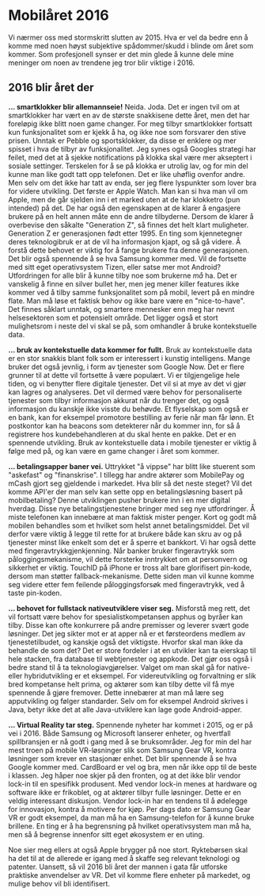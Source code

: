 # Mobilåret 2016
Vi nærmer oss med stormskritt slutten av 2015. Hva er vel da bedre enn å komme med noen høyst subjektive spådommer/skudd i blinde om året som kommer. Som profesjonell synser er det min glede å kunne dele mine meninger om noen av trendene jeg tror blir viktige i 2016.

## 2016 blir året der
**... smartklokker blir allemannseie!** Neida. Joda. Det er ingen tvil om at smartklokker har vært en av de største snakkisene dette året, men det har foreløpig ikke blitt noen game changer. For meg tilbyr smartklokker fortsatt kun funksjonalitet som er kjekk å ha, og ikke noe som forsvarer den stive prisen. Unntak er Pebble og sportsklokker, da disse er enklere og mer spisset i hva de tilbyr av funksjonalitet. Jeg synes også Googles strategi har feilet, med det at å sjekke notifications på klokka skal være mer akseptert i sosiale settinger. Terskelen for å se på klokka er utrolig lav, og for min del kunne man like godt tatt opp telefonen. Det er like uhøflig ovenfor andre. Men selv om det ikke har tatt av enda, ser jeg flere lyspunkter som lover bra for videre utvikling. Det første er Apple Watch. Man kan si hva man vil om Apple, men de går sjelden inn i et marked uten at de har klokketro (pun intended) på det. De har også den egenskapen at de klarer å engasjere brukere på en helt annen måte enn de andre tilbyderne. Dersom de klarer å overbevise den såkalte "Generation Z", så finnes det helt klart muligheter. Generation Z er generasjonen født etter 1995. En ting som kjennetegner deres teknologibruk er at de vil ha informasjon kjapt, og så gå videre. Å forstå dette behovet er viktig for å fange brukere fra denne generasjonen. Det blir også spennende å se hva Samsung kommer med. Vil de fortsette med sitt eget operativsystem Tizen, eller satse mer mot Android? Utfordringen for alle blir å kunne tilby noe som brukerne _må_ ha. Det er vanskelig å finne en silver bullet her, men jeg mener killer features ikke kommer ved å tilby samme funksjonalitet som på mobil, levert på en mindre flate. Man må løse et faktisk behov og ikke bare være en "nice-to-have". Det finnes såklart unntak, og smartere mennesker enn meg har nevnt helsesektoren som et potensielt område. Det ligger også et stort mulighetsrom i neste del vi skal se på, som omhandler å bruke kontekstuelle data.

**... bruk av kontekstuelle data kommer for fullt.** Bruk av kontekstuelle data er en stor snakkis blant folk som er interessert i kunstig intelligens. Mange bruker det også jevnlig, i form av tjenester som Google Now. Det er flere grunner til at dette vil fortsette å være populært. Vi er tilgjengelige hele tiden, og vi benytter flere digitale tjenester. Det vil si at mye av det vi gjør kan lagres og analyseres. Det vil dermed være behov for personaliserte tjenester som tilbyr informasjon akkurat når du trenger det, og også informasjon du kanskje ikke visste du behøvde. Et flyselskap som også er en bank, kan for eksempel promotore bestilling av ferie når man får lønn. Et postkontor kan ha beacons som detekterer når du kommer inn, for så å registrere hos kundebehandleren at du skal hente en pakke. Det er en spennende utvikling. Bruk av kontekstuelle data i mobile tjenester er viktig å følge med på, og kan være en game changer i året som kommer. 

**... betalingsapper baner vei.** Uttrykket "å vippse" har blitt like stuerent som "askefast" og "finanskrise". I tillegg har andre aktører som MobilePay og mCash gjort seg gjeldende i markedet. Hva blir så det neste steget? Vil det komme API'er der man selv kan sette opp en betalingsløsning basert på mobilbetaling? Denne utviklingen pusher brukere inn i en mer digital hverdag. Disse nye betalingstjenestene bringer med seg nye utfordringer. Å miste telefonen kan innebære at man faktisk mister penger. Kort og godt må mobilen behandles som et hvilket som helst annet betalingsmiddel. Det vil derfor være viktig å legge til rette for at brukere både kan skru av og på tjenester minst like enkelt som det er å sperre et bankkort. Vi har også dette med fingeravtrykkgjenkjenning. Når banker bruker fingeravtrykk som påloggingsmekanisme, vil dette forsterke inntrykket om at personvern og sikkerhet er viktig. TouchID på iPhone er tross alt bare glorifisert pin-kode, dersom man støtter fallback-mekanisme. Dette siden man vil kunne komme seg videre etter fem feilende påloggingsforsøk med fingeravtrykk, ved å taste pin-koden.

**... behovet for fullstack nativeutviklere viser seg.** Misforstå meg rett, det vil fortsatt være behov for spesialistkompetansen apphus og byråer kan tilby. Disse kan ofte konkurrere på andre premisser og leverer svært gode løsninger. Det jeg sikter mot er at apper nå er et førsteordens medlem av tjenestetilbudet, og kanskje også det viktigste. Hvorfor skal man ikke da behandle de som det? Det er store fordeler i at en utvikler kan ta eierskap til hele stacken, fra database til webtjenester og appkode. Det gjør oss også i bedre stand til å ta teknologiavgjørelser. Valget om man skal gå for native- eller hybridutvikling er et eksempel. For videreutvikling og forvaltning er slik bred kompetanse helt prima, og aktører som kan tilby dette vil få mye spennende å gjøre fremover. Dette innebærer at man må lære seg apputvikling og følger standarder. Selv om for eksempel Android skrives i Java, betyr ikke det at alle Java-utviklere kan lage gode Android-apper.

**... Virtual Reality tar steg.** Spennende nyheter har kommet i 2015, og er på vei i 2016. Både Samsung og Microsoft lanserer enheter, og hvertfall spillbransjen er nå godt i gang med å se bruksområder. Jeg for min del har mest troen på mobile VR-løsninger slik som Samsung Gear VR, kontra løsninger som krever en stasjonær enhet. Det blir spennende å se hva Google kommer med. CardBoard er vel og bra, men når ikke opp til de beste i klassen. Jeg håper noe skjer på den fronten, og at det ikke blir vendor lock-in til en spesifikk produsent. Med vendor lock-in menes at hardware og software ikke er frikoblet, og at aktører tilbyr fulle løsninger. Dette er en veldig interessant diskusjon. Vendor lock-in har en tendens til å ødelegge for innovasjon, kontra å motivere for kjøp. Per dags dato er Samsung Gear VR er godt eksempel, da man må ha en Samsung-telefon for å kunne bruke brillene. En ting er å ha begrensning på hvilket operativsystem man må ha, men så å begrense innenfor sitt eget økosystem er en uting.

Noe sier meg ellers at også Apple brygger på noe stort. Ryktebørsen skal ha det til at de allerede er igang med å skaffe seg relevant teknologi og patenter. Uansett, så vil 2016 bli året der mannen i gata får utforske praktiske anvendelser av VR. Det vil komme flere enheter på markedet, og mulige behov vil bli identifisert.


